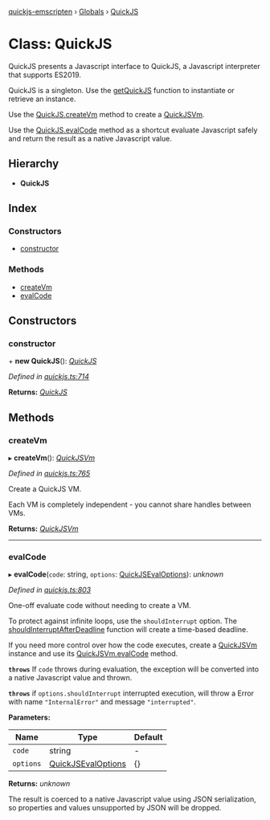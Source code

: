 [quickjs-emscripten](../README.md) › [Globals](../globals.md) › [QuickJS](quickjs.md)

# Class: QuickJS

QuickJS presents a Javascript interface to QuickJS, a Javascript interpreter that
supports ES2019.

QuickJS is a singleton. Use the [getQuickJS](../globals.md#getquickjs) function to instantiate
or retrieve an instance.

Use the [QuickJS.createVm](quickjs.md#createvm) method to create a [QuickJSVm](quickjsvm.md).

Use the [QuickJS.evalCode](quickjs.md#evalcode) method as a shortcut evaluate Javascript safely
and return the result as a native Javascript value.

## Hierarchy

* **QuickJS**

## Index

### Constructors

* [constructor](quickjs.md#constructor)

### Methods

* [createVm](quickjs.md#createvm)
* [evalCode](quickjs.md#evalcode)

## Constructors

###  constructor

\+ **new QuickJS**(): *[QuickJS](quickjs.md)*

*Defined in [quickjs.ts:714](https://github.com/justjake/quickjs-emscripten/blob/master/ts/quickjs.ts#L714)*

**Returns:** *[QuickJS](quickjs.md)*

## Methods

###  createVm

▸ **createVm**(): *[QuickJSVm](quickjsvm.md)*

*Defined in [quickjs.ts:765](https://github.com/justjake/quickjs-emscripten/blob/master/ts/quickjs.ts#L765)*

Create a QuickJS VM.

Each VM is completely independent - you cannot share handles between
VMs.

**Returns:** *[QuickJSVm](quickjsvm.md)*

___

###  evalCode

▸ **evalCode**(`code`: string, `options`: [QuickJSEvalOptions](../interfaces/quickjsevaloptions.md)): *unknown*

*Defined in [quickjs.ts:803](https://github.com/justjake/quickjs-emscripten/blob/master/ts/quickjs.ts#L803)*

One-off evaluate code without needing to create a VM.

To protect against infinite loops, use the `shouldInterrupt` option. The
[shouldInterruptAfterDeadline](../globals.md#shouldinterruptafterdeadline) function will create a time-based deadline.

If you need more control over how the code executes, create a
[QuickJSVm](quickjsvm.md) instance and use its [QuickJSVm.evalCode](quickjsvm.md#evalcode) method.

**`throws`** If `code` throws during evaluation, the exception will be
converted into a native Javascript value and thrown.

**`throws`** if `options.shouldInterrupt` interrupted execution, will throw a Error
with name `"InternalError"` and  message `"interrupted"`.

**Parameters:**

Name | Type | Default |
------ | ------ | ------ |
`code` | string | - |
`options` | [QuickJSEvalOptions](../interfaces/quickjsevaloptions.md) |  {} |

**Returns:** *unknown*

The result is coerced to a native Javascript value using JSON
serialization, so properties and values unsupported by JSON will be dropped.
